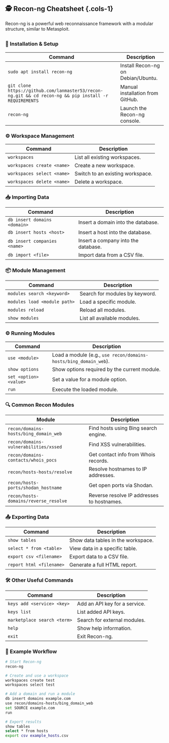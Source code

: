 ## 🕵️ Recon-ng Cheatsheet {.cols-1}

Recon-ng is a powerful web reconnaissance framework with a modular structure, similar to Metasploit.

##

### 🧰 Installation & Setup

| Command                                                                                               | Description                        |
| ----------------------------------------------------------------------------------------------------- | ---------------------------------- |
| `sudo apt install recon-ng`                                                                           | Install Recon-ng on Debian/Ubuntu. |
| `git clone https://github.com/lanmaster53/recon-ng.git && cd recon-ng && pip install -r REQUIREMENTS` | Manual installation from GitHub.   |
| `recon-ng`                                                                                            | Launch the Recon-ng console.       |

### ⚙️ Workspace Management

| Command                    | Description                      |
| -------------------------- | -------------------------------- |
| `workspaces`               | List all existing workspaces.    |
| `workspaces create <name>` | Create a new workspace.          |
| `workspaces select <name>` | Switch to an existing workspace. |
| `workspaces delete <name>` | Delete a workspace.              |

### 📥 Importing Data

| Command                      | Description                         |
| ---------------------------- | ----------------------------------- |
| `db insert domains <domain>` | Insert a domain into the database.  |
| `db insert hosts <host>`     | Insert a host into the database.    |
| `db insert companies <name>` | Insert a company into the database. |
| `db import <file>`           | Import data from a CSV file.        |

### 📦 Module Management

| Command                      | Description                    |
| ---------------------------- | ------------------------------ |
| `modules search <keyword>`   | Search for modules by keyword. |
| `modules load <module path>` | Load a specific module.        |
| `modules reload`             | Reload all modules.            |
| `show modules`               | List all available modules.    |

### ⚙️ Running Modules

| Command                | Description                                                      |
| ---------------------- | ---------------------------------------------------------------- |
| `use <module>`         | Load a module (e.g., `use recon/domains-hosts/bing_domain_web`). |
| `show options`         | Show options required by the current module.                     |
| `set <option> <value>` | Set a value for a module option.                                 |
| `run`                  | Execute the loaded module.                                       |

### 🔍 Common Recon Modules

| Module                                | Description                                |
| ------------------------------------- | ------------------------------------------ |
| `recon/domains-hosts/bing_domain_web` | Find hosts using Bing search engine.       |
| `recon/domains-vulnerabilities/xssed` | Find XSS vulnerabilities.                  |
| `recon/domains-contacts/whois_pocs`   | Get contact info from Whois records.       |
| `recon/hosts-hosts/resolve`           | Resolve hostnames to IP addresses.         |
| `recon/hosts-ports/shodan_hostname`   | Get open ports via Shodan.                 |
| `recon/hosts-domains/reverse_resolve` | Reverse resolve IP addresses to hostnames. |

### 📤 Exporting Data

| Command                  | Description                        |
| ------------------------ | ---------------------------------- |
| `show tables`            | Show data tables in the workspace. |
| `select * from <table>`  | View data in a specific table.     |
| `export csv <filename>`  | Export data to a CSV file.         |
| `report html <filename>` | Generate a full HTML report.       |

### 🛠 Other Useful Commands

| Command                     | Description                   |
| --------------------------- | ----------------------------- |
| `keys add <service> <key>`  | Add an API key for a service. |
| `keys list`                 | List added API keys.          |
| `marketplace search <term>` | Search for external modules.  |
| `help`                      | Show help information.        |
| `exit`                      | Exit Recon-ng.                |

### 🧪 Example Workflow

```bash
# Start Recon-ng
recon-ng

# Create and use a workspace
workspaces create test
workspaces select test

# Add a domain and run a module
db insert domains example.com
use recon/domains-hosts/bing_domain_web
set SOURCE example.com
run

# Export results
show tables
select * from hosts
export csv example_hosts.csv
```
